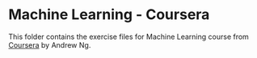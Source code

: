 # Machine Learning - Coursera

This folder contains the exercise files for Machine Learning course from [Coursera](https://www.coursera.org/learn/machine-learning) by Andrew Ng. 